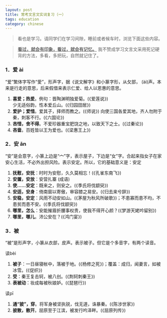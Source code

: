 ```yaml
---
layout: post
title: 常考文言文实词复习（一）
tags: education
category: chinese
---
```


> 看也是学习。请同学们在学习间隙，睡前或者候车时，浏览下面这些内容。

> <u>**看过，就会有印象，看过，就会有记忆。**</u> 我不赞成学习文言文采用死记硬背的方法，多看，多把玩，自然就记住了。

### 1．爱 ài

“爱”繁体字写作“愛”，形声字，据《说文解字》和小篆字形，从攵部， (ài)声。本来是行走的意思，后来假借来表示仁爱、给人以恩惠的意思。

1. **喜爱；热爱**。例句：晋陶渊明独爱菊。(《爱莲说》)   
 少无适俗韵，性本爱丘山。(《归园田居》)
2. **爱护；爱惜**。爱其子，择师而教之。(《师说》)
向使三国各爱其地，齐人勿附于秦，刺客不行。(《六国论》)
3. **吝惜，舍不得**。不爱珍器重宝肥饶之地，以致天下之士。(《过秦论》)
4. **吝啬**。百姓皆以王为爱也。(《梁惠王上》)

### 2．安 ān

“安”是会意字，小篆上边是“宀”字，表示屋子，下边是“女”字。合起来指女子在家安心生活，不必外出担风险。表示安定。所以，它的基础意义是：安定

1. **抚慰，安抚**：时时为安慰，久久莫相忘！(《孔雀东南飞》)
2. **安置，安放**：安营扎寨 (成语)
3. **使……安定**：既来之，则安之。(《季氏将伐颛臾》)
4. **安适，安身**：倚南窗以寄傲，审容膝之易安。(《归去来兮辞》)
5. **安稳，安定**：风雨不动安如山。(《茅屋为秋风所破歌》)；不患寡而患不均，不患贫而患不安。(《季氏将伐颛臾》)
6. **哪里，怎么**：安能摧眉折腰事权贵，使我不得开心颜？(《梦游天姥吟留别》)
7. **哪里，哪儿**。沛公安在？(《鸿门宴》)

### 3．被

“被”是形声字，小篆从衣部，皮声。表示被子。但它是个多音字，有两个读音。

读bèi

1. **被子**：一日昼寝帐中，落被于地。(《杨修之死》)；覆盖：成归，闻妻言，如被冰雪。(《促织》)
2. **受**：秦王复击轲，被八创。(《荆轲刺秦王》)
3. **表被动**：妆成每被秋娘妒。(《琵琶行》)

读pī

1. **通“披”，穿**。将军身被坚执锐，伐无道，诛暴秦。(《陈涉世家》)
2. **披散，散开**。屈原至于江滨，被发行吟泽畔。(《屈原列传》)